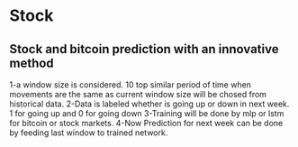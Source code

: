 # Stock
## Stock and bitcoin prediction with an innovative method

1-a window size is considered. 10 top similar period of time when movements are the same as current window size will be chosed from historical data.
2-Data is labeled whether is going up or down in next week. 1 for going up and 0 for going down
3-Training will be done by mlp or lstm for bitcoin or stock markets.
4-Now Prediction for next week can be done by feeding last window to trained network.
